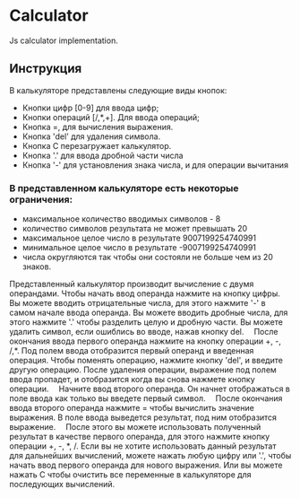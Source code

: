 # Calculator
 Js calculator implementation.
## Инструкция
В калькуляторе представлены следующие виды кнопок:
* Кнопки цифр [0-9] для ввода цифр;
* Кнопки операций [/,*,+]. Для ввода операций;
* Кнопка =, для вычисления выражения.
* Кнопка 'del' для удаления символа.
* Кнопка C перезагружает калькулятор.
* Кнопка '.' для ввода дробной части числа
* Кнопка '-' для установления знака числа, и для операции вычитания

### В представленном калькуляторе есть некоторые ограничения:
* максимальное количество вводимых символов - 8
* количество символов результата не может превышать 20
* максимальное целое число в результате 9007199254740991
* минимальное целое число в результате -9007199254740991
* числа округляются так чтобы они состояли не больше чем из 20 знаков.

Представленный калькулятор производит вычисление с двумя операндами.
Чтобы начать ввод операнда нажмите на кнопку цифры. Вы можете вводить отрицательные числа, для этого нажмите '-' в самом начале ввода операнда. Вы можете вводить дробные числа, для этого нажмите '.' чтобы разделить целую и дробную части. Вы можете удалить символ, если ошиблись во вводе, нажав кнопку del.
 После окончания ввода первого операнда нажмите на кнопку операции +, -, /,*. Под полем ввода отобразится первый операнд и введенная операция. Чтобы поменять операцию, нажмите кнопку 'del', и введите другую операцию. После удаления операции, выражение под полем ввода пропадет, и отобразится когда вы снова нажмете кнопку операции.
 Начните ввод второго операнда. Он начнет отображаться в поле ввода как только вы введете первый символ.
 После окончания ввода второго операнда нажмите = чтобы вычислить значение выражения. В поле ввода выведется результат, под ним отобразится выражение.
  После этого вы можете использовать полученный результат в качестве первого операнда, для этого нажмите кнопку операции +, -, *, /. Если вы не хотите использовать данный результат для дальнейших вычислений, можете нажать любую цифру или '.', чтобы начать ввод первого операнда для нового выражения. Или вы можете нажать C чтобы очистить все переменные в калькуляторе для последующих вычислений.
